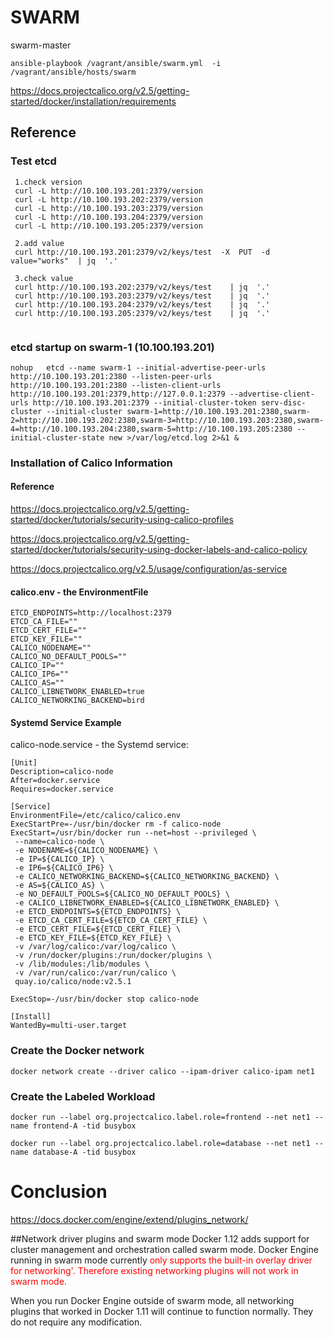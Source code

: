# SWARM
swarm-master
```
ansible-playbook /vagrant/ansible/swarm.yml  -i /vagrant/ansible/hosts/swarm
```
https://docs.projectcalico.org/v2.5/getting-started/docker/installation/requirements

## Reference
### Test etcd
```
 1.check version
 curl -L http://10.100.193.201:2379/version
 curl -L http://10.100.193.202:2379/version
 curl -L http://10.100.193.203:2379/version
 curl -L http://10.100.193.204:2379/version
 curl -L http://10.100.193.205:2379/version
 
 2.add value
 curl http://10.100.193.201:2379/v2/keys/test  -X  PUT  -d  value="works"  | jq  '.'
 
 3.check value
 curl http://10.100.193.202:2379/v2/keys/test    | jq  '.'
 curl http://10.100.193.203:2379/v2/keys/test    | jq  '.'
 curl http://10.100.193.204:2379/v2/keys/test    | jq  '.'
 curl http://10.100.193.205:2379/v2/keys/test    | jq  '.'
  
```

### etcd startup on swarm-1 (10.100.193.201)
```
nohup   etcd --name swarm-1 --initial-advertise-peer-urls http://10.100.193.201:2380 --listen-peer-urls http://10.100.193.201:2380 --listen-client-urls http://10.100.193.201:2379,http://127.0.0.1:2379 --advertise-client-urls http://10.100.193.201:2379 --initial-cluster-token serv-disc-cluster --initial-cluster swarm-1=http://10.100.193.201:2380,swarm-2=http://10.100.193.202:2380,swarm-3=http://10.100.193.203:2380,swarm-4=http://10.100.193.204:2380,swarm-5=http://10.100.193.205:2380 --initial-cluster-state new >/var/log/etcd.log 2>&1 &
```

### Installation of Calico Information
#### Reference
https://docs.projectcalico.org/v2.5/getting-started/docker/tutorials/security-using-calico-profiles <br/>

https://docs.projectcalico.org/v2.5/getting-started/docker/tutorials/security-using-docker-labels-and-calico-policy <br/>

https://docs.projectcalico.org/v2.5/usage/configuration/as-service <br/>

#### calico.env - the EnvironmentFile
```
ETCD_ENDPOINTS=http://localhost:2379
ETCD_CA_FILE=""
ETCD_CERT_FILE=""
ETCD_KEY_FILE=""
CALICO_NODENAME=""
CALICO_NO_DEFAULT_POOLS=""
CALICO_IP=""
CALICO_IP6=""
CALICO_AS=""
CALICO_LIBNETWORK_ENABLED=true
CALICO_NETWORKING_BACKEND=bird
```

#### Systemd Service Example
calico-node.service - the Systemd service:
```
[Unit]
Description=calico-node
After=docker.service
Requires=docker.service

[Service]
EnvironmentFile=/etc/calico/calico.env
ExecStartPre=-/usr/bin/docker rm -f calico-node
ExecStart=/usr/bin/docker run --net=host --privileged \
 --name=calico-node \
 -e NODENAME=${CALICO_NODENAME} \
 -e IP=${CALICO_IP} \
 -e IP6=${CALICO_IP6} \
 -e CALICO_NETWORKING_BACKEND=${CALICO_NETWORKING_BACKEND} \
 -e AS=${CALICO_AS} \
 -e NO_DEFAULT_POOLS=${CALICO_NO_DEFAULT_POOLS} \
 -e CALICO_LIBNETWORK_ENABLED=${CALICO_LIBNETWORK_ENABLED} \
 -e ETCD_ENDPOINTS=${ETCD_ENDPOINTS} \
 -e ETCD_CA_CERT_FILE=${ETCD_CA_CERT_FILE} \
 -e ETCD_CERT_FILE=${ETCD_CERT_FILE} \
 -e ETCD_KEY_FILE=${ETCD_KEY_FILE} \
 -v /var/log/calico:/var/log/calico \
 -v /run/docker/plugins:/run/docker/plugins \
 -v /lib/modules:/lib/modules \
 -v /var/run/calico:/var/run/calico \
 quay.io/calico/node:v2.5.1

ExecStop=-/usr/bin/docker stop calico-node

[Install]
WantedBy=multi-user.target
```
###  Create the Docker network
```
docker network create --driver calico --ipam-driver calico-ipam net1
```

###  Create the Labeled Workload
```
docker run --label org.projectcalico.label.role=frontend --net net1 --name frontend-A -tid busybox

docker run --label org.projectcalico.label.role=database --net net1 --name database-A -tid busybox
```

# Conclusion
https://docs.docker.com/engine/extend/plugins_network/

##Network driver plugins and swarm mode
Docker 1.12 adds support for cluster management and orchestration called swarm mode. Docker Engine running in swarm mode currently <span style="color:red">only supports the built-in overlay driver for networking</style>'. Therefore existing networking plugins will not work in swarm mode.

When you run Docker Engine outside of swarm mode, all networking plugins that worked in Docker 1.11 will continue to function normally. They do not require any modification.

